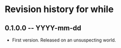 # Revision history for while

## 0.1.0.0 -- YYYY-mm-dd

* First version. Released on an unsuspecting world.
